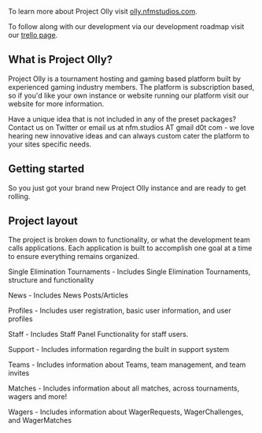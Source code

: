 To learn more about Project Olly visit [olly.nfmstudios.com](https://olly.nfmstudios.com).

To follow along with our development via our development roadmap visit our [trello page](https://trello.com/b/zJ1jECJV).

## What is Project Olly?

Project Olly is a tournament hosting and gaming based platform built by experienced gaming industry members. 
The platform is subscription based, so if you'd like your own instance or website running our platform visit our website for more information. 

Have a unique idea that is not included in any of the preset packages? Contact us on Twitter or email us at nfm.studios AT gmail d0t com - we love hearing new innovative ideas and can always custom cater the platform to your sites specific needs.

## Getting started

So you just got your brand new Project Olly instance and are ready to get rolling. 

## Project layout
The project is broken down to functionality, or what the development team calls applications. Each application is built to accomplish one goal at a time to ensure everything remains organized.

Single Elimination Tournaments - Includes Single Elimination Tournaments, structure and functionality

News - Includes News Posts/Articles

Profiles - Includes user registration, basic user information, and user profiles

Staff - Includes Staff Panel Functionality for staff users.

Support - Includes information regarding the built in support system

Teams - Includes information about Teams, team management, and team invites

Matches - Includes information about all matches, across tournaments, wagers and more!

Wagers - Includes information about WagerRequests, WagerChallenges, and WagerMatches
